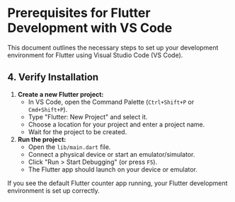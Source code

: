 # Prerequisites for Flutter Development with VS Code

This document outlines the necessary steps to set up your development environment for Flutter using Visual Studio Code (VS Code).

## 4. Verify Installation

1.  **Create a new Flutter project:**
    - In VS Code, open the Command Palette (`Ctrl+Shift+P` or `Cmd+Shift+P`).
    - Type "Flutter: New Project" and select it.
    - Choose a location for your project and enter a project name.
    - Wait for the project to be created.
2.  **Run the project:**
    - Open the `lib/main.dart` file.
    - Connect a physical device or start an emulator/simulator.
    - Click "Run > Start Debugging" (or press `F5`).
    - The Flutter app should launch on your device or emulator.

If you see the default Flutter counter app running, your Flutter development environment is set up correctly.

